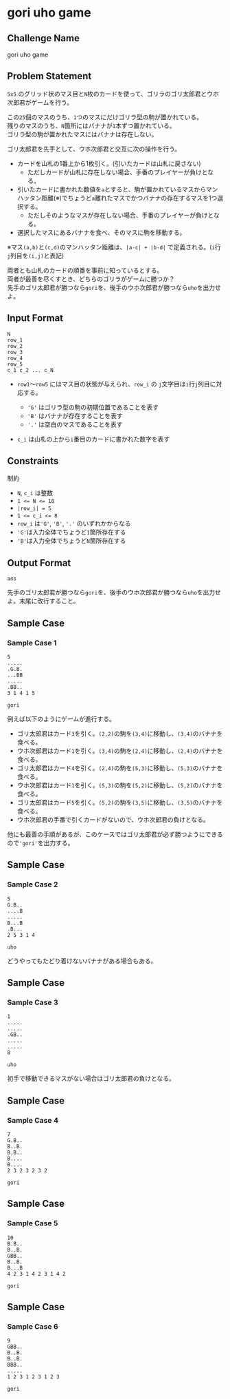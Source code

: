 # gori uho game

## Challenge Name

gori uho game

## Problem Statement

`5x5` のグリッド状のマス目と`N`枚のカードを使って、ゴリラのゴリ太郎君とウホ次郎君がゲームを行う。  

この`25`個のマスのうち、`1`つのマスにだけゴリラ型の駒が置かれている。  
残りのマスのうち、`N`箇所にはバナナが`1`本ずつ置かれている。  
ゴリラ型の駒が置かれたマスにはバナナは存在しない。  

ゴリ太郎君を先手として、ウホ次郎君と交互に次の操作を行う。  
- カードを山札の1番上から1枚引く。(引いたカードは山札に戻さない)  
  - ただしカードが山札に存在しない場合、手番のプレイヤーが負けとなる。  
- 引いたカードに書かれた数値を`a`とすると、駒が置かれているマスからマンハッタン距離(※)でちょうど`a`離れたマスでかつバナナの存在するマスを1つ選択する。  
  - ただしそのようなマスが存在しない場合、手番のプレイヤーが負けとなる。  
- 選択したマスにあるバナナを食べ、そのマスに駒を移動する。  

※マス`(a,b)`と`(c,d)`のマンハッタン距離は、`|a-c| + |b-d|` で定義される。(`i`行`j`列目を`(i,j)`と表記)  

両者とも山札のカードの順番を事前に知っているとする。  
両者が最善を尽くすとき、どちらのゴリラがゲームに勝つか？  
先手のゴリ太郎君が勝つなら`gori`を、後手のウホ次郎君が勝つなら`uho`を出力せよ。  

## Input Format

```
N
row_1
row_2
row_3
row_4
row_5
c_1 c_2 ... c_N
```

- `row1`～`row5` にはマス目の状態が与えられ、`row_i` の `j`文字目は`i`行`j`列目に対応する。
  - `'G'` はゴリラ型の駒の初期位置であることを表す
  - `'B'` はバナナが存在することを表す
  - `'.'` は空白のマスであることを表す

- `c_i` は山札の上から`i`番目のカードに書かれた数字を表す

## Constraints

制約
- `N`, `c_i` は整数
- `1 <= N <= 10`
- `|row_i| = 5`
- `1 <= c_i <= 8`
- `row_i` は`'G'`, `'B'`, `'.'` のいずれかからなる
- `'G'`は入力全体でちょうど`1`箇所存在する
- `'B'`は入力全体でちょうど`N`箇所存在する

## Output Format

```
ans
```
先手のゴリ太郎君が勝つなら`gori`を、後手のウホ次郎君が勝つなら`uho`を出力せよ。末尾に改行すること。  

## Sample Case

### Sample Case 1

```
5
.....
.G.B.
...BB
.....
.BB..
3 1 4 1 5
```

```
gori
```

例えば以下のようにゲームが進行する。  
- ゴリ太郎君はカード`3`を引く。`(2,2)`の駒を`(3,4)`に移動し、`(3,4)`のバナナを食べる。
- ウホ次郎君はカード`1`を引く。`(3,4)`の駒を`(2,4)`に移動し、`(2,4)`のバナナを食べる。
- ゴリ太郎君はカード`4`を引く。`(2,4)`の駒を`(5,3)`に移動し、`(5,3)`のバナナを食べる。
- ウホ次郎君はカード`1`を引く。`(5,3)`の駒を`(5,2)`に移動し、`(5,2)`のバナナを食べる。
- ゴリ太郎君はカード`5`を引く。`(5,2)`の駒を`(3,5)`に移動し、`(3,5)`のバナナを食べる。
- ウホ次郎君の手番で引くカードがないので、ウホ次郎君の負けとなる。

他にも最善の手順があるが、このケースではゴリ太郎君が必ず勝つようにできるので`'gori'`を出力する。  

## Sample Case

### Sample Case 2

```
5
G.B..
....B
.....
B...B
.B...
2 5 3 1 4
```

```
uho
```

どうやってもたどり着けないバナナがある場合もある。  

## Sample Case

### Sample Case 3

```
1
.....
.....
.GB..
.....
.....
8
```

```
uho
```

初手で移動できるマスがない場合はゴリ太郎君の負けとなる。  


## Sample Case

### Sample Case 4

```
7
G.B..
B..B.
B.B..
B....
B....
2 3 2 3 2 3 2
```

```
gori
```

## Sample Case

### Sample Case 5

```
10
B.B..
B..B.
GBB..
B..B.
B...B
4 2 3 1 4 2 3 1 4 2
```

```
gori
```

## Sample Case

### Sample Case 6

```
9
GBB..
B..B.
B..B.
BBB..
.....
1 2 3 1 2 3 1 2 3
```

```
gori
```
